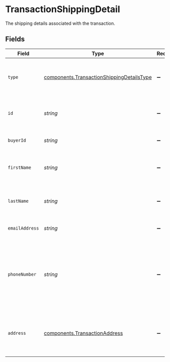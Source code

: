 # TransactionShippingDetail

The shipping details associated with the transaction.


## Fields

| Field                                                                                                                                            | Type                                                                                                                                             | Required                                                                                                                                         | Description                                                                                                                                      | Example                                                                                                                                          |
| ------------------------------------------------------------------------------------------------------------------------------------------------ | ------------------------------------------------------------------------------------------------------------------------------------------------ | ------------------------------------------------------------------------------------------------------------------------------------------------ | ------------------------------------------------------------------------------------------------------------------------------------------------ | ------------------------------------------------------------------------------------------------------------------------------------------------ |
| `type`                                                                                                                                           | [components.TransactionShippingDetailsType](../../models/components/transactionshippingdetailstype.md)                                           | :heavy_minus_sign:                                                                                                                               | The type of this resource. Is always `shipping-details`.                                                                                         | shipping-details                                                                                                                                 |
| `id`                                                                                                                                             | *string*                                                                                                                                         | :heavy_minus_sign:                                                                                                                               | The unique ID for a buyer's shipping detail.                                                                                                     | 8724fd24-5489-4a5d-90fd-0604df7d3b83                                                                                                             |
| `buyerId`                                                                                                                                        | *string*                                                                                                                                         | :heavy_minus_sign:                                                                                                                               | The unique ID for a buyer.                                                                                                                       | 8724fd24-5489-4a5d-90fd-0604df7d3b83                                                                                                             |
| `firstName`                                                                                                                                      | *string*                                                                                                                                         | :heavy_minus_sign:                                                                                                                               | The first name(s) or given name of the buyer.                                                                                                    | John                                                                                                                                             |
| `lastName`                                                                                                                                       | *string*                                                                                                                                         | :heavy_minus_sign:                                                                                                                               | The last name, or family name, of the buyer.                                                                                                     | Lunn                                                                                                                                             |
| `emailAddress`                                                                                                                                   | *string*                                                                                                                                         | :heavy_minus_sign:                                                                                                                               | The email address of the buyer.                                                                                                                  | john@example.com                                                                                                                                 |
| `phoneNumber`                                                                                                                                    | *string*                                                                                                                                         | :heavy_minus_sign:                                                                                                                               | The phone number of the buyer. This number is formatted according to the<br/>[E164 number standard](https://www.twilio.com/docs/glossary/what-e164). | +1234567890                                                                                                                                      |
| `address`                                                                                                                                        | [components.TransactionAddress](../../models/components/transactionaddress.md)                                                                   | :heavy_minus_sign:                                                                                                                               | The physical shipping address associated to this buyer.                                                                                          |                                                                                                                                                  |